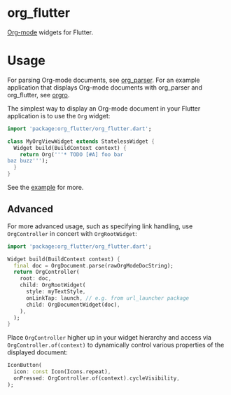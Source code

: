 # org_flutter

[Org-mode](https://orgmode.org/) widgets for Flutter.

# Usage

For parsing Org-mode documents, see
[org_parser](https://github.com/amake/org_parser). For an example application
that displays Org-mode documents with org_parser and org_flutter, see
[orgro](https://github.com/amake/orgro).

The simplest way to display an Org-mode document in your Flutter application is
to use the `Org` widget:

```dart
import 'package:org_flutter/org_flutter.dart';

class MyOrgViewWidget extends StatelessWidget {
  Widget build(BuildContext context) {
    return Org('''* TODO [#A] foo bar
baz buzz''');
  }
}
```

See the [example](./example/lib/main.dart) for more.

## Advanced

For more advanced usage, such as specifying link handling, use `OrgController`
in concert with `OrgRootWidget`:

```dart
import 'package:org_flutter/org_flutter.dart';

Widget build(BuildContext context) {
  final doc = OrgDocument.parse(rawOrgModeDocString);
  return OrgController(
    root: doc,
    child: OrgRootWidget(
      style: myTextStyle,
      onLinkTap: launch, // e.g. from url_launcher package
      child: OrgDocumentWidget(doc),
    ),
  );
}
```

Place `OrgController` higher up in your widget hierarchy and access via
`OrgController.of(context)` to dynamically control various properties of the
displayed document:

```dart
IconButton(
  icon: const Icon(Icons.repeat),
  onPressed: OrgController.of(context).cycleVisibility,
);
```
